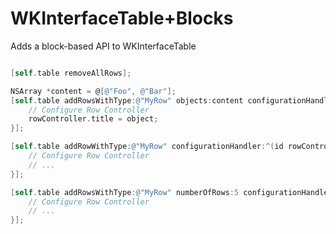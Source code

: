 WKInterfaceTable+Blocks
=======================

Adds a block-based API to WKInterfaceTable 

```objective-c

[self.table removeAllRows];

NSArray *content = @[@"Foo", @"Bar"];
[self.table addRowsWithType:@"MyRow" objects:content configurationHandler:^(id rowController, id object) {
	// Configure Row Controller
	rowController.title = object;
}];

[self.table addRowWithType:@"MyRow" configurationHandler:^(id rowController) {
	// Configure Row Controller
	// ...
}];

[self.table addRowsWithType:@"MyRow" numberOfRows:5 configurationHandler:^(id rowController, NSUInteger index) {
	// Configure Row Controller
	// ...
}];


```
